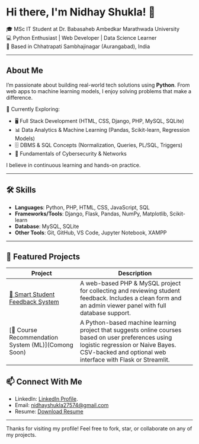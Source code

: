 # Hi there, I'm Nidhay Shukla! 👋

🎓 MSc IT Student at Dr. Babasaheb Ambedkar Marathwada University  
💻 Python Enthusiast | Web Developer | Data Science Learner  
📍 Based in Chhatrapati Sambhajinagar (Aurangabad), India

---

## About Me

I’m passionate about building real-world tech solutions using **Python**. From web apps to machine learning models, I enjoy solving problems that make a difference.

🧠 Currently Exploring:
- 🖥️ Full Stack Development (HTML, CSS, Django, PHP, MySQL, SQLite)
- 📊 Data Analytics & Machine Learning (Pandas, Scikit-learn, Regression Models)
- 🗄️ DBMS & SQL Concepts (Normalization, Queries, PL/SQL, Triggers)
- 🔐 Fundamentals of Cybersecurity & Networks

I believe in continuous learning and hands-on practice.

---

## 🛠️ Skills

- **Languages**: Python, PHP, HTML, CSS, JavaScript, SQL
- **Frameworks/Tools**: Django, Flask, Pandas, NumPy, Matplotlib, Scikit-learn
- **Database**: MySQL, SQLite
- **Other Tools**: Git, GitHub, VS Code, Jupyter Notebook, XAMPP

---

## 📂 Featured Projects

| Project | Description |
|--------|-------------|
| [🔹 Smart Student Feedback System](https://github.com/nidhayshukla45/smart-feedback-system.git) | A web-based PHP & MySQL project for collecting and reviewing student feedback. Includes a clean form and an admin viewer panel with full database support. |
| [🔹 Course Recommendation System (ML)](Comong Soon) | A Python-based machine learning project that suggests online courses based on user preferences using logistic regression or Naive Bayes. CSV-backed and optional web interface with Flask or Streamlit. |

## 📫 Connect With Me

- LinkedIn: [LinkedIn Profile](https://www.linkedin.com/in/nidhay-shukla-4326a0343).
- Email: nidhayshukla27574@gmail.com
- Resume: [Download Resume](https://link-to-your-resume)

---

Thanks for visiting my profile! Feel free to fork, star, or collaborate on any of my projects.

